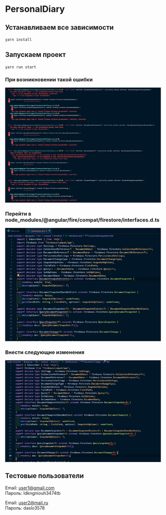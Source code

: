 # PersonalDiary

## Устанавливаем все зависимости

`yarn install`

## Запускаем проект
`yarn run start`

### При возникновении такой ошибки
![Alt text](src/assets/images/image.png)

### Перейти в node_modules/@angular/fire/compat/firestore/interfaces.d.ts
![Alt text](src/assets/images/image-1.png)

### Внести следующие изменения
![Alt text](src/assets/images/image-2.png)

## Тестовые пользователи

Email: user1@gmail.com  
Пароль: ldkngniouh3474tb  

Email: user2@mail.ru  
Пароль: daslo3578  
